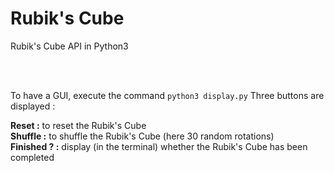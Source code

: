 # Rubik's Cube
Rubik's Cube API in Python3

<br />
<br />

To have a GUI, execute the command `python3 display.py`
Three buttons are displayed : 

**Reset :** to reset the Rubik's Cube<br />
**Shuffle :** to shuffle the Rubik's Cube (here 30 random rotations)<br />
**Finished ? :** display (in the terminal) whether the Rubik's Cube has been completed<br />
